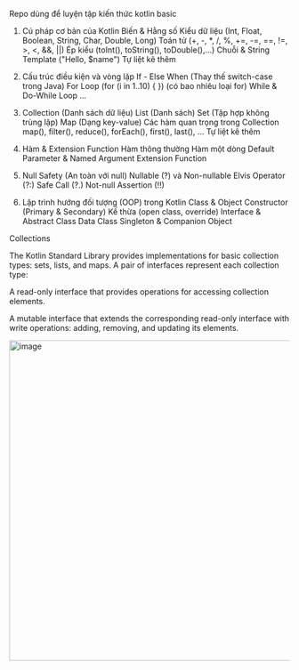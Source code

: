 Repo dùng để luyện tập kiến thức kotlin basic


1. Cú pháp cơ bản của Kotlin
Biến & Hằng số
Kiểu dữ liệu (Int, Float, Boolean, String, Char, Double, Long)
Toán tử (+, -, *, /, %, +=, -=, ==, !=, >, <, &&, ||)
Ép kiểu (toInt(), toString(), toDouble(),...)
Chuỗi & String Template ("Hello, $name")
Tự liệt kê thêm

2. Cấu trúc điều kiện và vòng lặp
If - Else
When (Thay thế switch-case trong Java)
For Loop (for (i in 1..10) { }) (có bao nhiêu loại for)
While & Do-While Loop 
...

3. Collection (Danh sách dữ liệu)
List (Danh sách)
Set (Tập hợp không trùng lặp)
Map (Dạng key-value)
Các hàm quan trọng trong Collection
map(), filter(), reduce(), forEach(), first(), last(), ...
Tự liệt kê thêm

4. Hàm & Extension Function
Hàm thông thường
Hàm một dòng
Default Parameter & Named Argument
Extension Function

5. Null Safety (An toàn với null)
Nullable (?) và Non-nullable
Elvis Operator (?:)
Safe Call (?.)
Not-null Assertion (!!)

6. Lập trình hướng đối tượng (OOP) trong Kotlin
Class & Object
Constructor (Primary & Secondary)
Kế thừa (open class, override)
Interface & Abstract Class
Data Class
Singleton & Companion Object



Collections

The Kotlin Standard Library provides implementations for basic collection types: sets, lists, and maps. A pair of interfaces represent each collection type:

A read-only interface that provides operations for accessing collection elements.

A mutable interface that extends the corresponding read-only interface with write operations: adding, removing, and updating its elements.


<img width="960" height="576" alt="image" src="https://github.com/user-attachments/assets/c8297b4d-388d-4c47-876a-670acb0852af" />
